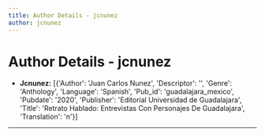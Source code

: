 ```yaml
---
title: Author Details - jcnunez
author: jcnunez
---
```


# Author Details - jcnunez

<ul>
    <li><strong>Jcnunez:</strong> [{'Author': 'Juan Carlos Nunez', 'Descriptor': '', 'Genre': 'Anthology', 'Language': 'Spanish', 'Pub_id': 'guadalajara_mexico', 'Pubdate': '2020', 'Publisher': 'Editorial Universidad de Guadalajara', 'Title': 'Retrato Hablado: Entrevistas Con Personajes De Guadalajara', 'Translation': 'n'}]</li>
</ul>
<hr>